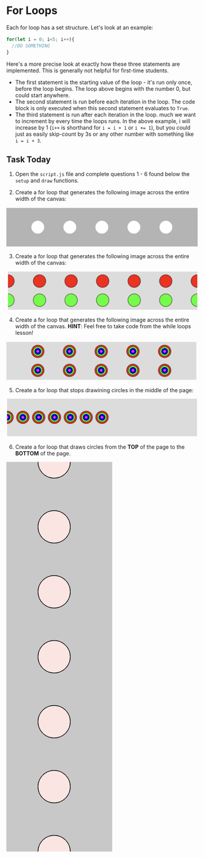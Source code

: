 # For Loops

Each for loop has a set structure. Let's look at an example:

```javascript
for(let i = 0; i<5; i++){
  //DO SOMETHING
}
```

Here's a more precise look at exactly how these three statements are implemented. This is generally not helpful for first-time students.

- The first statement is the starting value of the loop - it's run only once, before the loop begins. The loop above begins with the number 0, but could start anywhere.
- The second statement is run before each iteration in the loop. The code block is only executed when this second statement evaluates to `True`.
- The third statement is run after each iteration in the loop. much we want to increment by every time the loops runs. In the above example, i will increase by 1 (`i++` is shorthand for `i = i + 1` or `i += 1`), but you could just as easily skip-count by 3s or any other number with something like `i = i + 3`.

## Task Today

1. Open the `script.js` file and complete questions 1 - 6 found below the `setup` and `draw` functions.

2. Create a for loop that generates the following image across the entire width of the canvas:

![](assets/Challenge2.png)

3. Create a for loop that generates the following image across the entire width of the canvas:

![](assets/Challenge3.png)

4. Create a for loop that generates the following image across the entire width of the canvas. **HINT**: Feel free to take code from the while loops lesson!

![](assets/Challenge4.png)

5. Create a for loop that stops drawining circles in the middle of the page:

![](assets/Challenge5.png)

6. Create a for loop that draws circles from the **TOP** of the page to the **BOTTOM** of the page.

![](assets/Challenge6.png)